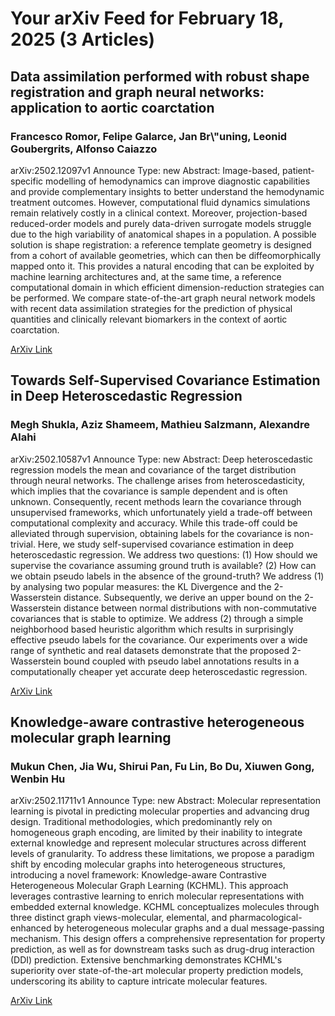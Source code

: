 <h1>Your arXiv Feed for February 18, 2025 (3 Articles)</h1>
<h2>Data assimilation performed with robust shape registration and graph neural networks: application to aortic coarctation</h2>
<h3>Francesco Romor, Felipe Galarce, Jan Br\"uning, Leonid Goubergrits, Alfonso Caiazzo</h3>
<p>arXiv:2502.12097v1 Announce Type: new 
Abstract: Image-based, patient-specific modelling of hemodynamics can improve diagnostic capabilities and provide complementary insights to better understand the hemodynamic treatment outcomes. However, computational fluid dynamics simulations remain relatively costly in a clinical context. Moreover, projection-based reduced-order models and purely data-driven surrogate models struggle due to the high variability of anatomical shapes in a population. A possible solution is shape registration: a reference template geometry is designed from a cohort of available geometries, which can then be diffeomorphically mapped onto it. This provides a natural encoding that can be exploited by machine learning architectures and, at the same time, a reference computational domain in which efficient dimension-reduction strategies can be performed. We compare state-of-the-art graph neural network models with recent data assimilation strategies for the prediction of physical quantities and clinically relevant biomarkers in the context of aortic coarctation.</p>
<a href='https://arxiv.org/abs/2502.12097'>ArXiv Link</a>

<h2>Towards Self-Supervised Covariance Estimation in Deep Heteroscedastic Regression</h2>
<h3>Megh Shukla, Aziz Shameem, Mathieu Salzmann, Alexandre Alahi</h3>
<p>arXiv:2502.10587v1 Announce Type: new 
Abstract: Deep heteroscedastic regression models the mean and covariance of the target distribution through neural networks. The challenge arises from heteroscedasticity, which implies that the covariance is sample dependent and is often unknown. Consequently, recent methods learn the covariance through unsupervised frameworks, which unfortunately yield a trade-off between computational complexity and accuracy. While this trade-off could be alleviated through supervision, obtaining labels for the covariance is non-trivial. Here, we study self-supervised covariance estimation in deep heteroscedastic regression. We address two questions: (1) How should we supervise the covariance assuming ground truth is available? (2) How can we obtain pseudo labels in the absence of the ground-truth? We address (1) by analysing two popular measures: the KL Divergence and the 2-Wasserstein distance. Subsequently, we derive an upper bound on the 2-Wasserstein distance between normal distributions with non-commutative covariances that is stable to optimize. We address (2) through a simple neighborhood based heuristic algorithm which results in surprisingly effective pseudo labels for the covariance. Our experiments over a wide range of synthetic and real datasets demonstrate that the proposed 2-Wasserstein bound coupled with pseudo label annotations results in a computationally cheaper yet accurate deep heteroscedastic regression.</p>
<a href='https://arxiv.org/abs/2502.10587'>ArXiv Link</a>

<h2>Knowledge-aware contrastive heterogeneous molecular graph learning</h2>
<h3>Mukun Chen, Jia Wu, Shirui Pan, Fu Lin, Bo Du, Xiuwen Gong, Wenbin Hu</h3>
<p>arXiv:2502.11711v1 Announce Type: new 
Abstract: Molecular representation learning is pivotal in predicting molecular properties and advancing drug design. Traditional methodologies, which predominantly rely on homogeneous graph encoding, are limited by their inability to integrate external knowledge and represent molecular structures across different levels of granularity. To address these limitations, we propose a paradigm shift by encoding molecular graphs into heterogeneous structures, introducing a novel framework: Knowledge-aware Contrastive Heterogeneous Molecular Graph Learning (KCHML). This approach leverages contrastive learning to enrich molecular representations with embedded external knowledge. KCHML conceptualizes molecules through three distinct graph views-molecular, elemental, and pharmacological-enhanced by heterogeneous molecular graphs and a dual message-passing mechanism. This design offers a comprehensive representation for property prediction, as well as for downstream tasks such as drug-drug interaction (DDI) prediction. Extensive benchmarking demonstrates KCHML's superiority over state-of-the-art molecular property prediction models, underscoring its ability to capture intricate molecular features.</p>
<a href='https://arxiv.org/abs/2502.11711'>ArXiv Link</a>

